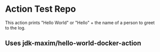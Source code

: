 # Action Test Repo

This action prints "Hello World" or "Hello" + the name of a person to greet to the log.

## Uses jdk-maxim/hello-world-docker-action
